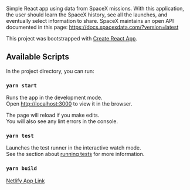 Simple React app using data from SpaceX missions. With this application, the user should learn the SpaceX history, see all the launches, and eventually select information to share.
SpaceX maintains an open API documented in this page: https://docs.spacexdata.com/?version=latest


This project was bootstrapped with [Create React App](https://github.com/facebook/create-react-app).

## Available Scripts

In the project directory, you can run:

### `yarn start`

Runs the app in the development mode.<br />
Open [http://localhost:3000](http://localhost:3000) to view it in the browser.

The page will reload if you make edits.<br />
You will also see any lint errors in the console.

### `yarn test`

Launches the test runner in the interactive watch mode.<br />
See the section about [running tests](https://facebook.github.io/create-react-app/docs/running-tests) for more information.

### `yarn build`


[Netlify App Link](https://spacex-01.netlify.com/Launches)